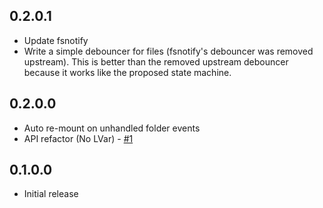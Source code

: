 
## 0.2.0.1

- Update fsnotify
- Write a simple debouncer for files (fsnotify's debouncer was removed upstream). This is better than the removed upstream debouncer because it works like the proposed state machine. 

## 0.2.0.0

- Auto re-mount on unhandled folder events
- API refactor (No LVar) - [#1](https://github.com/srid/unionmount/pull/1)

## 0.1.0.0

- Initial release
